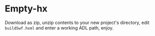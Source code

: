 # Empty-hx

Download as zip, unzip contents to your new project's directory, edit ```buildSwf.hxml``` and enter a working ADL path, enjoy.

